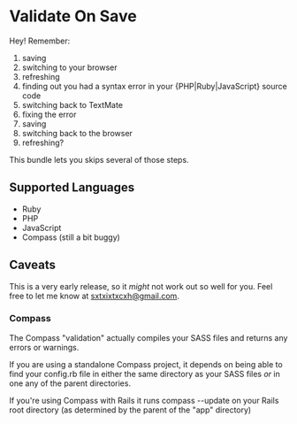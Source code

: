 Validate On Save
================

Hey! Remember:

  1. saving
  2. switching to your browser
  3. refreshing 
  4. finding out you had a syntax error in your {PHP|Ruby|JavaScript} source code
  5. switching back to TextMate
  6. fixing the error
  7. saving
  8. switching back to the browser
  9. refreshing?

This bundle lets you skips several of those steps.


Supported Languages
-------------------

  * Ruby
  * PHP
  * JavaScript
  * Compass (still a bit buggy) 


Caveats
-------

This is a very early release, so it *might* not work out so well for you. Feel free to let me know at [sxtxixtxcxh@gmail.com](mailto:sxtxixtxcxh@gmail.com).

### Compass

The Compass "validation" actually compiles your SASS files and returns any errors or warnings. 

If you are using a standalone Compass project, it depends on being able to find your config.rb file in either the same directory as your SASS files *or* in one any of the parent directories. 

If you're using Compass with Rails it runs compass --update on your Rails root directory (as determined by the parent of the "app" directory)